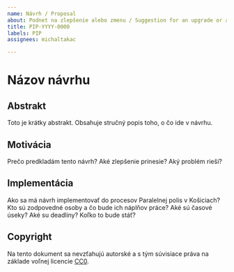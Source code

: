 ```yaml
---
name: Návrh / Proposal
about: Podnet na zlepšenie alebo zmenu / Suggestion for an upgrade or a change
title: PIP-YYYY-0000
labels: PIP
assignees: michaltakac

---
```


# Názov návrhu

## Abstrakt

Toto je krátky abstrakt. Obsahuje stručný popis toho, o čo ide v návrhu.

## Motivácia

Prečo predkladám tento návrh? Aké zlepšenie prinesie? Aký problém rieši?

## Implementácia

Ako sa má návrh implementovať do procesov Paralelnej polis v Košiciach? Kto sú zodpovedné osoby a čo bude ich náplňov práce? Aké sú časové úseky? Aké su deadliny? Koľko to bude stáť?

## Copyright
Na tento dokument sa nevzťahujú autorské a s tým súvisiace práva na základe voľnej licencie [CC0](https://github.com/ParalelnaPolisKE/ppke-proposals/blob/main/LICENSE.md).